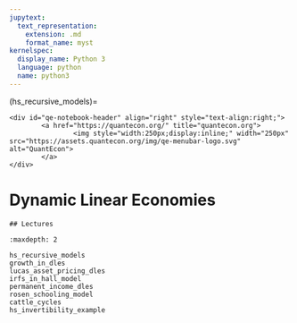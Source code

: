```yaml
---
jupytext:
  text_representation:
    extension: .md
    format_name: myst
kernelspec:
  display_name: Python 3
  language: python
  name: python3
---
```


(hs_recursive_models)=
```{raw} html
<div id="qe-notebook-header" align="right" style="text-align:right;">
        <a href="https://quantecon.org/" title="quantecon.org">
                <img style="width:250px;display:inline;" width="250px" src="https://assets.quantecon.org/img/qe-menubar-logo.svg" alt="QuantEcon">
        </a>
</div>
```

# Dynamic Linear Economies

```{only} html
## Lectures
```

```{toctree}
:maxdepth: 2

hs_recursive_models
growth_in_dles
lucas_asset_pricing_dles
irfs_in_hall_model
permanent_income_dles
rosen_schooling_model
cattle_cycles
hs_invertibility_example
```

